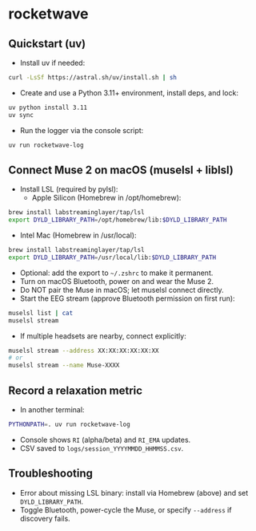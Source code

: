 # rocketwave

## Quickstart (uv)

- Install uv if needed:
```bash
curl -LsSf https://astral.sh/uv/install.sh | sh
```
- Create and use a Python 3.11+ environment, install deps, and lock:
```bash
uv python install 3.11
uv sync
```
- Run the logger via the console script:
```bash
uv run rocketwave-log
```

## Connect Muse 2 on macOS (muselsl + liblsl)

- Install LSL (required by pylsl):
  - Apple Silicon (Homebrew in /opt/homebrew):
```bash
brew install labstreaminglayer/tap/lsl
export DYLD_LIBRARY_PATH=/opt/homebrew/lib:$DYLD_LIBRARY_PATH
```
  - Intel Mac (Homebrew in /usr/local):
```bash
brew install labstreaminglayer/tap/lsl
export DYLD_LIBRARY_PATH=/usr/local/lib:$DYLD_LIBRARY_PATH
```
- Optional: add the export to `~/.zshrc` to make it permanent.
- Turn on macOS Bluetooth, power on and wear the Muse 2.
- Do NOT pair the Muse in macOS; let muselsl connect directly.
- Start the EEG stream (approve Bluetooth permission on first run):
```bash
muselsl list | cat
muselsl stream
```
- If multiple headsets are nearby, connect explicitly:
```bash
muselsl stream --address XX:XX:XX:XX:XX:XX
# or
muselsl stream --name Muse-XXXX
```

## Record a relaxation metric

- In another terminal:
```bash
PYTHONPATH=. uv run rocketwave-log
```
- Console shows `RI` (alpha/beta) and `RI_EMA` updates.
- CSV saved to `logs/session_YYYYMMDD_HHMMSS.csv`.

## Troubleshooting

- Error about missing LSL binary: install via Homebrew (above) and set `DYLD_LIBRARY_PATH`.
- Toggle Bluetooth, power-cycle the Muse, or specify `--address` if discovery fails.